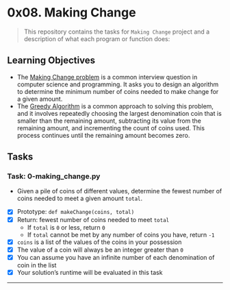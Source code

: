 # 0x08. Making Change


> This repository contains the tasks for `Making Change` project and a description of what each program or function does:


## Learning Objectives

* The [Making Change problem](https://en.wikipedia.org/wiki/Change-making_problem) is a common interview question in computer science and programming. It asks you to design an algorithm to determine the minimum number of coins needed to make change for a given amount. 
* The [Greedy Algorithm](https://en.wikipedia.org/wiki/Greedy_algorithm) is a common approach to solving this problem, and it involves repeatedly choosing the largest denomination coin that is smaller than the remaining amount, subtracting its value from the remaining amount, and incrementing the count of coins used. This process continues until the remaining amount becomes zero.

## Tasks

### Task: 0-making_change.py

* Given a pile of coins of different values, determine the fewest number of coins needed to meet a given amount `total`.

- [x] Prototype: `def makeChange(coins, total)`
- [x] Return: fewest number of coins needed to meet `total`
    * If `total` is `0` or less, return `0`
    * If `total` cannot be met by any number of coins you have, return `-1`
- [x] `coins` is a list of the values of the coins in your possession
- [x] The value of a coin will always be an integer greater than `0`
- [x] You can assume you have an infinite number of each denomination of coin in the list
- [x] Your solution’s runtime will be evaluated in this task

---


